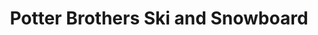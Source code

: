 ---
title: "Potter Brothers Ski and Snowboard"
url: /kingston/potter-brothers-ski-and-snowboard/
shop: Sport
---